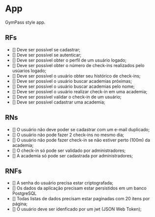 # App

GymPass style app.

## RFs 

- [] Deve ser possível se cadastrar;
- [] Deve ser possível se autenticar;
- [] Deve ser possível obter o perfil de um usuário logado;
- [] Deve ser possível obter o número de check-ins realizados pelo usúarios logado;
- [] Deve ser possível o usuário obter seu histórico de check-ins;
- [] Deve ser possível o usuário buscar academias próximas;
- [] Deve ser possível o usuário buscar academias pelo nome;
- [] Deve ser possível o usuário realizar check-in em uma academia;
- [] Deve ser possível validar o check-in de um usuário;
- [] Deve ser possível cadastrar uma academia;

## RNs 

- [] O usuário não deve poder se cadastrar com um e-mail duplicado;
- [] O usuário não pode fazer 2 check-ins no mesmo dia;
- [] O usuário não pode fazer check-in se não estiver perto (100m) da academia;
- [] O check-in só pode ser validado por administradores;
- [] A academia só pode ser cadastrada por administradores;

## RNFs

- [] A senha do usuário precisa estar criptografada;
- [] Os dados da aplicação precisam estar  persistidos em um banco PostgreSQL
- [] Todas listas de dados precisam estar paginadas com 20 itens por página;
- [] O usuário deve ser idenficado por um jwt (JSON Web Token);